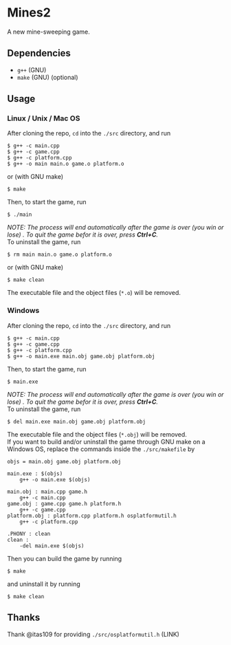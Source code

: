 # Mines2
A new mine-sweeping game.

## Dependencies
- `g++` (GNU)
- `make` (GNU) (optional)

## Usage
### Linux / Unix / Mac OS
After cloning the repo, `cd` into the `./src` directory, and run
```shell
$ g++ -c main.cpp
$ g++ -c game.cpp
$ g++ -c platform.cpp
$ g++ -o main main.o game.o platform.o
```
or (with GNU make)
```shell
$ make
```
Then, to start the game, run
```shell
$ ./main
```
*NOTE: The process will end automatically after the game is over (you win or lose) . To quit the game befor it is over, press **Ctrl+C**.*  
To uninstall the game, run
```shell
$ rm main main.o game.o platform.o
```
or (with GNU make)
```shell
$ make clean
```
The executable file and the object files (`*.o`) will be removed.
### Windows
After cloning the repo, `cd` into the `./src` directory, and run
```shell
$ g++ -c main.cpp
$ g++ -c game.cpp
$ g++ -c platform.cpp
$ g++ -o main.exe main.obj game.obj platform.obj
```
Then, to start the game, run
```shell
$ main.exe
```
*NOTE: The process will end automatically after the game is over (you win or lose) . To quit the game befor it is over, press **Ctrl+C**.*  
To uninstall the game, run
```shell
$ del main.exe main.obj game.obj platform.obj
```
The executable file and the object files (`*.obj`) will be removed.  
If you want to build and/or uninstall the game through GNU make on a Windows OS, replace the commands inside the `./src/makefile` by
```make
objs = main.obj game.obj platform.obj

main.exe : $(objs)
	g++ -o main.exe $(objs)

main.obj : main.cpp game.h
	g++ -c main.cpp
game.obj : game.cpp game.h platform.h
	g++ -c game.cpp
platform.obj : platform.cpp platform.h osplatformutil.h
	g++ -c platform.cpp

.PHONY : clean
clean : 
	-del main.exe $(objs)
```
Then you can build the game by running
```shell
$ make
```
and uninstall it by running
```shell
$ make clean
```

## Thanks
Thank @itas109 for providing `./src/osplatformutil.h` (LINK)
